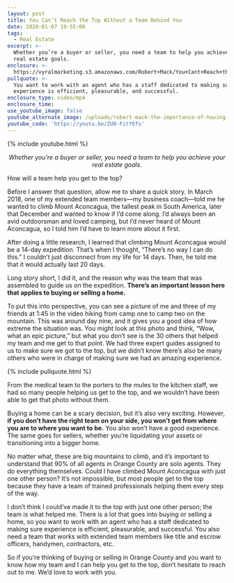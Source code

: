 ```yaml
---
layout: post
title: You Can’t Reach the Top Without a Team Behind You
date: 2020-01-07 19:55:00
tags:
  - Real Estate
excerpt: >-
  Whether you’re a buyer or seller, you need a team to help you achieve your
  real estate goals.
enclosure: >-
  https://vyralmarketing.s3.amazonaws.com/Robert+Mack/You+Cant+Reach+the+Top+Without+a+Team+Behind+You.mp4
pullquote: >-
  You want to work with an agent who has a staff dedicated to making sure
  experience is efficient, pleasurable, and successful.
enclosure_type: video/mp4
enclosure_time:
use_youtube_image: false
youtube_alternate_image: /uploads/robert-mack-the-importance-of-having-a-team-behind-you-youtube.jpg
youtube_code: 'https://youtu.be/ZU0-FitYEfs'
---
```


{% include youtube.html %}

<p style="text-align: center;"><em>Whether you’re a buyer or seller, you need a team to help you achieve your real estate goals.</em></p>

How will a team help you get to the top?

Before I answer that question, allow me to share a quick story. In March 2018, one of my extended team members—my business coach—told me he wanted to climb Mount Aconcagua, the tallest peak in South America, later that December and wanted to know if I’d come along. I’d always been an avid outdoorsman and loved camping, but I’d never heard of Mount Aconcagua, so I told him I’d have to learn more about it first.&nbsp;

After doing a little research, I learned that climbing Mount Aconcagua would be a 14-day expedition. That’s when I thought, “There’s no way I can do this.” I couldn’t just disconnect from my life for 14 days. Then, he told me that it would actually last 20 days.&nbsp;

Long story short, I did it, and the reason why was the team that was assembled to guide us on the expedition. **There’s an important lesson here that applies to buying or selling a home.&nbsp;**

To put this into perspective, you can see a picture of me and three of my friends at 1:45 in the video hiking from camp one to camp two on the mountain. This was around day nine, and it gives you a good idea of how extreme the situation was. You might look at this photo and think, “Wow, what an epic picture,” but what you don’t see is the 30 others that helped my team and me get to that point. We had three expert guides assigned to us to make sure we got to the top, but we didn’t know there’s also be many others who were in charge of making sure we had an amazing experience.&nbsp;

{% include pullquote.html %}

From the medical team to the porters to the mules to the kitchen staff, we had so many people helping us get to the top, and we wouldn’t have been able to get that photo without them.&nbsp;

Buying a home can be a scary decision, but it’s also very exciting. However, **if you don’t have the right team on your side, you won’t get from where you are to where you want to be.** You also won’t have a good experience. The same goes for sellers, whether you’re liquidating your assets or transitioning into a bigger home.&nbsp;

No matter what, these are big mountains to climb, and it’s important to understand that 90% of all agents in Orange County are solo agents. They do everything themselves. Could I have climbed Mount Aconcagua with just one other person? It’s not impossible, but most people get to the top because they have a team of trained professionals helping them every step of the way.&nbsp;

I don’t think I could’ve made it to the top with just one other person; the team is what helped me. There is a lot that goes into buying or selling a home, so you want to work with an agent who has a staff dedicated to making sure experience is efficient, pleasurable, and successful. You also need a team that works with extended team members like title and escrow officers, handymen, contractors, etc.&nbsp;

So if you’re thinking of buying or selling in Orange County and you want to know how my team and I can help you get to the top, don’t hesitate to reach out to me. We’d love to work with you.
